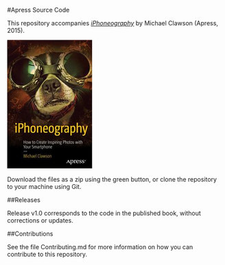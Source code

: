 #Apress Source Code

This repository accompanies [*iPhoneography*](http://www.apress.com/9781484217566) by Michael Clawson (Apress, 2015).

![Cover image](9781484217566.jpg)

Download the files as a zip using the green button, or clone the repository to your machine using Git.

##Releases

Release v1.0 corresponds to the code in the published book, without corrections or updates.

##Contributions

See the file Contributing.md for more information on how you can contribute to this repository.
